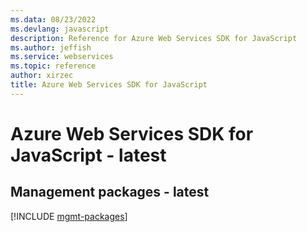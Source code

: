 ```yaml
---
ms.data: 08/23/2022
ms.devlang: javascript
description: Reference for Azure Web Services SDK for JavaScript
ms.author: jeffish
ms.service: webservices
ms.topic: reference
author: xirzec
title: Azure Web Services SDK for JavaScript
---
```

# Azure Web Services SDK for JavaScript - latest

## Management packages - latest
[!INCLUDE [mgmt-packages](web-services-mgmt-index.md)]